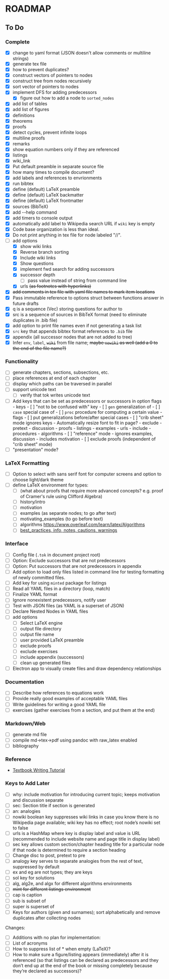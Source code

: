 # ROADMAP

## To Do

### Complete

- [x] change to yaml format (JSON doesn't allow comments or multiline strings)
- [x] generate tex file
- [x] how to prevent duplicates?
- [x] construct vectors of pointers to nodes
- [x] construct tree from nodes recursively
- [x] sort vector of pointers to nodes
- [x] implement DFS for adding predecessors
  - [x] figure out how to add a node to `sorted_nodes`
- [x] add list of tables
- [x] add list of figures
- [x] definitions
- [x] theorems
- [x] proofs
- [x] detect cycles, prevent infinite loops
- [x] multiline proofs
- [x] remarks
- [x] show equation numbers only if they are referenced
- [x] listings
- [x] wiki_link
- [x] Put default preamble in separate source file
- [x] how many times to compile document?
- [x] add labels and references to envrionments
- [x] run bibtex
- [x] define (default) LaTeX preamble
- [x] define (default) LaTeX backmatter
- [x] define (default) LaTeX frontmatter
- [x] sources (BibTeX)
- [x] add --help command
- [x] add timers to console output
- [x] automatically add label to Wikipedia search URL if `wiki` key is
      empty
- [x] Code base organization is less than ideal.
- [x] Do not print anything in tex file for node labeled "//".
- [ ] add options
  - [x] show wiki links
  - [x] Reverse branch sorting
  - [x] Include wiki links
  - [x] Show questions
  - [x] implement fwd search for adding successors
  - [x] successor depth
    - [ ] pass value instead of string from command line
  - [x] urls ~~(as footnotes with hyperlinks)~~
- [x] ~~add comments in tex file with yaml file names to mark item locations~~
- [x] Pass immutable reference to options struct between functions
      answer in future drafts
- [x] q is a sequence (Vec<String>) storing questions for author to
- [x] src is a sequence of sources in BibTeX format (need to
      eliminate duplicates in .bib file)
- [x] add option to print file names even if not generating a task list
- [x] `src` key that appends bibtex format references to `.bib` file
- [x] appendix (all successor nodes that are not added to tree)
- [x] Infer `env`, `label`, ~~`wiki`~~ from file name; ~~maybe `nowiki`
      as well (add a 0 to the end of the file name?)~~

### Functionality

- [ ] generate chapters, sections, subsections, etc.
- [ ] place references at end of each chapter
- [ ] display which paths can be traversed in parallel
- [ ] support unicode text
  - [ ] verify that tok writes unicode text
- [ ] Add keys that can be set as predecessors or successors in option
      flags
      - keys
        - [ ] "not to be confused with" key
        - [ ] `gen` generalization of
        - [ ] `case` special case of
        - [ ] `proc` procedure for computing a certain value
      - flags
        - [ ] put generalizations before/after special cases
        - [ ] "crib sheet" mode ignores keys
          - Automatically resize font to fit in page?
          - exclude
            - pretext
            - discussion
            - proofs
            - listings
            - examples
            - urls
          - include
            - procedures
            - algorithms
        - [ ] "reference" mode
          - ignores examples, discussion
          - includes motivation
        - [ ] exclude proofs (independent of "crib sheet" mode)
- [ ] "presentation" mode?

### LaTeX Formatting

- [ ] Option to select with sans serif font for computer screens and
      option to choose light/dark theme
- [ ] define LaTeX environment for types:
  - [ ] (what about proofs that require more advanced concepts?
        e.g. proof of Cramer's rule using Clifford Algebra)
  - [ ] history/intro
  - [ ] motivation
  - [ ] examples (as separate nodes; to go after text)
  - [ ] motivating_examples (to go before text)
  - [ ] algorithms https://www.overleaf.com/learn/latex/Algorithms
  - [ ] [best_practices, info, notes, cautions,
        warnings](https://tex.stackexchange.com/questions/21227/example-environment)

### Interface

- [ ] Config file (`.tok` in document project root)
- [ ] Option: Exclude successors that are not predecessors
- [ ] Option: Put successors that are not predecessors in appendix
- [ ] Add option to load only files listed in command line for testing
      formatting of newly committed files.
- [ ] Add key for using `minted` package for listings
- [ ] Read all YAML files in a directory (loop, match)
- [ ] Finalize YAML format
- [ ] Ignore nonexistent predecessors, notify user
- [ ] Test with JSON files (as YAML is a superset of JSON)
- [ ] Declare Nested Nodes in YAML files
- [ ] add options
  - [ ] Select LaTeX engine
  - [ ] output file directory
  - [ ] output file name
  - [ ] user provided LaTeX preamble
  - [ ] exclude proofs
  - [ ] exclude exercises
  - [ ] include appendix (successors)
  - [ ] clean up generated files
- [ ] Electron app to visually create files and draw dependency
      relationships

### Documentation

- [ ] Describe how references to equations work
- [ ] Provide really good examples of acceptable YAML files
- [ ] Write guidelines for writing a good YAML file
- [ ] exercises (gather exercises from a section, and put them at the end)

### Markdown/Web

- [ ] generate md file
- [ ] compile md->tex->pdf using pandoc with raw_latex enabled
- [ ] bibliography

### Reference

- [Textbook Writing
  Tutorial](http://edutechwiki.unige.ch/en/Textbook_writing_tutorial)

### Keys to Add Later

- [ ] why: include motivation for introducing current topic; keeps
      motivation and discussion separate
- [ ] sec: Section title if section is generated
- [ ] an: analogies
- [ ] nowiki boolean key suppresses wiki links in case you know there is
      no Wikipedia page available; wiki key has no effect; root node’s
      nowiki set to false
- [ ] urls is a HashMap where key is display label and value is URL
      (recommended to include website name and page title in display
      label)
- [ ] sec key allows custom section/chapter heading title for a
      particular node if that node is determined to require a section
      heading
- [ ] Change disc to post, pretext to pre
- [ ] analogy key serves to separate analogies from the rest of text,
      suppressed by default
- [ ] ex and eg are not types; they are keys
- [ ] sol key for solutions
- [ ] alg, alg2e, and algx for different algorithms environments
- [ ] ~~mint for different listings environment~~
- [ ] cap is caption
- [ ] sub is subset of
- [ ] super is superset of
- [ ] Keys for authors (given and surnames); sort alphabetically and
      remove duplicates after collecting nodes

Changes:

- [ ] Additions with no plan for implementation:
- [ ] List of acronyms
- [ ] How to suppress list of * when empty (LaTeX)?
- [ ] How to make sure a figure/listing appears (immediately) after it
      is referenced (so that listings can be declared as predecessors
      and they don’t end up at the end of the book or missing completely
      because they’re declared as successors)?
